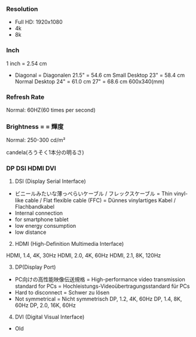 ### Resolution
* Full HD: 1920x1080
* 4k
* 8k


### Inch

1 inch = 2.54 cm


* Diagonal = Diagonalen
21.5" = 54.6 cm Small Desktop
23" = 58.4 cm Normal Desktop
24" = 61.0 cm
27" = 68.6 cm 600x340(mm)

### Refresh Rate

Normal: 60HZ(60 times per second)


### Brightness = = 輝度

Normal: 250-300 cd/m²


candela(ろうそく1本分の明るさ)


### DP DSI HDMI DVI

1. DSI (Display Serial Interface)

* ビニールみたいな薄っぺらいケーブル / フレックスケーブル = Thin vinyl-like cable /  Flat flexible cable (FFC) = Dünnes vinylartiges Kabel / Flachbandkabel
* Internal connection
* for smartphone tablet
* low energy consumption
* low distance

2. HDMI (High-Definition Multimedia Interface)

HDMI, 1.4, 4K, 30Hz
HDMI, 2.0, 4K, 60Hz
HDMI, 2.1, 8K, 120Hz

3. DP(Display Port)
* PC向けの高性能映像伝送規格 = High-performance video transmission standard for PCs = Hochleistungs-Videoübertragungsstandard für PCs
* Hard to disconnect = Schwer zu lösen 
* Not symmetrical = Nicht symmetrisch 
DP, 1.2, 4K, 60Hz
DP, 1.4, 8K, 60Hz 
DP, 2.0, 16K, 60Hz 


4. DVI (Digital Visual Interface)
* Old
